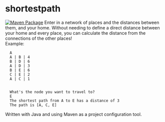 # shortestpath
[![Maven Package](https://github.com/mjh316/shortestpath/actions/workflows/maven-publisha.yml/badge.svg)](https://github.com/mjh316/shortestpath/actions/workflows/maven-publisha.yml)
Enter in a network of places and the distances between them, and your home. Without needing to define a direct distance between your home and every place, you can calculate the distance from the connections of the other places!   
Example:  
```
  A  
  A | B | 4   
  B | D | 6  
  A | D | 3  
  B | E | 6  
  C | E | 2  
  A | C | 1  
  
 
  What's the node you want to travel to?
  E
  The shortest path from A to E has a distance of 3
  The path is [A, C, E]
```  

Written with Java and using Maven as a project configuration tool.
